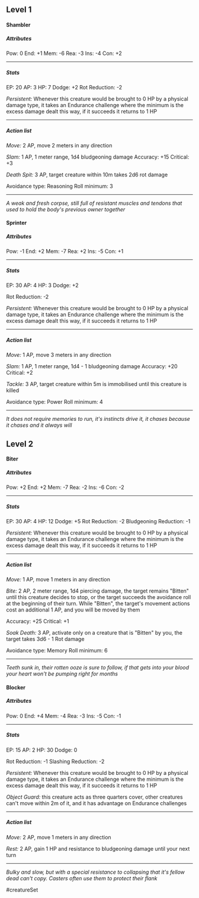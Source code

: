 ## Level 1
#### Shambler

##### Attributes

Pow: 0
End: +1
Mem: -6
Rea: -3
Ins: -4
Con: +2

---
##### Stats

EP: 20
AP: 3
HP: 7
Dodge: +2
Rot Reduction: -2

*Persistent:* Whenever this creature would be brought to 0 HP by a physical damage type, it takes an Endurance challenge where the minimum is the excess damage dealt this way, if it succeeds it returns to 1 HP

---
##### Action list

*Move:* 2 AP, move 2 meters in any direction

*Slam:* 1 AP, 1 meter range, 1d4 bludgeoning damage
Accuracy: +15
Critical: +3

*Death Spit:* 3 AP, target creature within 10m takes 2d6 rot damage

Avoidance type: Reasoning
Roll minimum: 3

---
*A weak and fresh corpse, still full of resistant muscles and tendons that used to hold the body's previous owner together*

#### Sprinter

##### Attributes

Pow: -1
End: +2
Mem: -7
Rea: +2
Ins: -5
Con: +1

---
##### Stats

EP: 30
AP: 4
HP: 3
Dodge: +2

Rot Reduction: -2

*Persistent:* Whenever this creature would be brought to 0 HP by a physical damage type, it takes an Endurance challenge where the minimum is the excess damage dealt this way, if it succeeds it returns to 1 HP

---
##### Action list

*Move:* 1 AP, move 3 meters in any direction

*Slam:* 1 AP, 1 meter range, 1d4 - 1 bludgeoning damage
Accuracy: +20
Critical: +2

*Tackle:* 3 AP, target creature within 5m is immobilised until this creature is killed

Avoidance type: Power
Roll minimum: 4

---
*It does not require memories to run, it's instincts drive it, it chases because it chases and it always will*

## Level 2
#### Biter

##### Attributes

Pow: +2
End: +2
Mem: -7
Rea: -2
Ins: -6
Con: -2

---
##### Stats

EP: 30
AP: 4
HP: 12
Dodge: +5
Rot Reduction: -2
Bludgeoning Reduction: -1

*Persistent:* Whenever this creature would be brought to 0 HP by a physical damage type, it takes an Endurance challenge where the minimum is the excess damage dealt this way, if it succeeds it returns to 1 HP

---
##### Action list

*Move:* 1 AP, move 1 meters in any direction

*Bite:* 2 AP, 2 meter range, 1d4 piercing damage, the target remains "Bitten" until this creature decides to stop, or the target succeeds the avoidance roll at the beginning of their turn. While "Bitten", the target's movement actions cost an additional 1 AP, and you will be moved by them 

Accuracy: +25
Critical: +1

*Soak Death:* 3 AP, activate only on a creature that is "Bitten" by you, the target takes 3d6 - 1 Rot damage

Avoidance type: Memory
Roll minimum: 6

---
*Teeth sunk in, their rotten ooze is sure to follow, if that gets into your blood your heart won't be pumping right for months*

#### Blocker

##### Attributes

Pow: 0
End: +4
Mem: -4
Rea: -3
Ins: -5
Con: -1

---
##### Stats

EP: 15
AP: 2
HP: 30
Dodge: 0

Rot Reduction: -1
Slashing Reduction: -2

*Persistent:* Whenever this creature would be brought to 0 HP by a physical damage type, it takes an Endurance challenge where the minimum is the excess damage dealt this way, if it succeeds it returns to 1 HP

*Object Guard:* this creature acts as three quarters cover, other creatures can't move within 2m of it, and it has advantage on Endurance challenges

---
##### Action list

*Move:* 2 AP, move 1 meters in any direction

*Rest:* 2 AP, gain 1 HP and resistance to bludgeoning damage until your next turn

---
*Bulky and slow, but with a special resistance to collapsing that it's fellow dead can't copy. Casters often use them to protect their flank*


#creatureSet 
